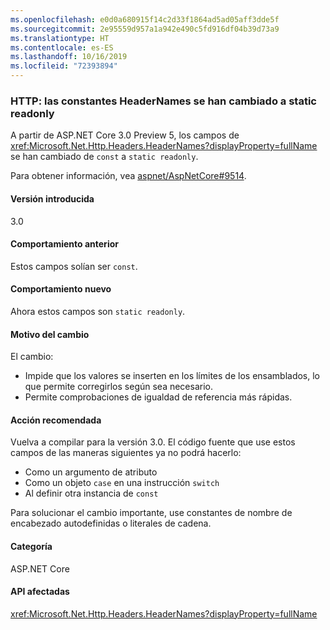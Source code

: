 ```yaml
---
ms.openlocfilehash: e0d0a680915f14c2d33f1864ad5ad05aff3dde5f
ms.sourcegitcommit: 2e95559d957a1a942e490c5fd916df04b39d73a9
ms.translationtype: HT
ms.contentlocale: es-ES
ms.lasthandoff: 10/16/2019
ms.locfileid: "72393894"
---
```

### <a name="http-headernames-constants-changed-to-static-readonly"></a>HTTP: las constantes HeaderNames se han cambiado a static readonly

A partir de ASP.NET Core 3.0 Preview 5, los campos de <xref:Microsoft.Net.Http.Headers.HeaderNames?displayProperty=fullName> se han cambiado de `const` a `static readonly`.

Para obtener información, vea [aspnet/AspNetCore#9514](https://github.com/aspnet/AspNetCore/issues/9514).

#### <a name="version-introduced"></a>Versión introducida

3.0

#### <a name="old-behavior"></a>Comportamiento anterior

Estos campos solían ser `const`.

#### <a name="new-behavior"></a>Comportamiento nuevo

Ahora estos campos son `static readonly`.

#### <a name="reason-for-change"></a>Motivo del cambio

El cambio:

* Impide que los valores se inserten en los límites de los ensamblados, lo que permite corregirlos según sea necesario.
* Permite comprobaciones de igualdad de referencia más rápidas.

#### <a name="recommended-action"></a>Acción recomendada

Vuelva a compilar para la versión 3.0. El código fuente que use estos campos de las maneras siguientes ya no podrá hacerlo:

* Como un argumento de atributo
* Como un objeto `case` en una instrucción `switch`
* Al definir otra instancia de `const`

Para solucionar el cambio importante, use constantes de nombre de encabezado autodefinidas o literales de cadena.

#### <a name="category"></a>Categoría

ASP.NET Core

#### <a name="affected-apis"></a>API afectadas

<xref:Microsoft.Net.Http.Headers.HeaderNames?displayProperty=fullName>

<!-- 

#### Affected APIs

`T:Microsoft.Net.Http.Headers.HeaderNames`

-->
